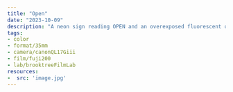 ```yaml
---
title: "Open"
date: "2023-10-09"
description: "A neon sign reading OPEN and an overexposed fluorescent overhead light is visible in the background along with the head and shoulder of a person inside the store window."
tags:
- color
- format/35mm
- camera/canonQL17Giii
- film/fuji200
- lab/brooktreeFilmLab
resources:
-  src: 'image.jpg'
---
```


